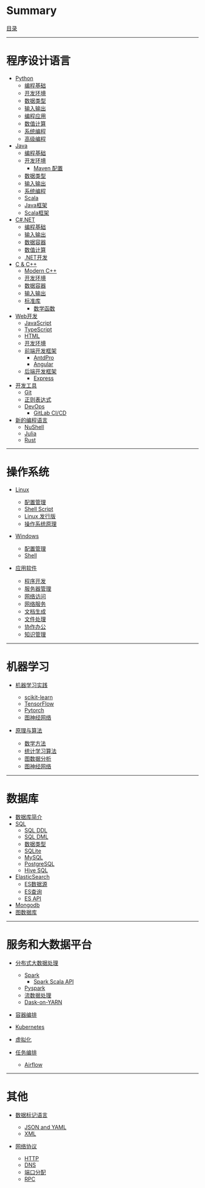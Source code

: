 # Summary

[目录](./index.md)

---

<!-- tree -P '*.md' -->

# 程序设计语言

- [Python](./Python/Python编程基础.md)
  - [编程基础](./Python/Python编程基础.md)
  - [开发环境](./Python/Python开发环境.md)
  - [数据类型](./Python/Python数据类型.md)
  - [输入输出](./Python/Python输入输出.md)
  - [编程应用](./Python/Python编程应用.md)
  - [数值计算](./Python/Python数值计算.md)
  - [系统编程](./Python/Python系统编程.md)
  - [高级编程](./Python/Python高级编程.md)
- [Java](./Java/Java编程基础.md)
  - [编程基础](./Java/Java编程基础.md)
  - [开发环境](./Java/Java开发环境.md)
    - [Maven 配置](./Java/Maven%20POM.md)
  - [数据类型](./Java/Java数据类型.md)
  - [输入输出](./Java/Java输入输出.md)
  - [系统编程](./Java/Java系统编程.md)
  <!-- [Java编程应用] -->
  <!-- [Java高级编程] -->
  - [Scala](./Java/Scala.md)
  - [Java框架](./Java/JavaFrameworks.md)
  - [Scala框架](./Java/ScalaFrameworks.md)
- [C#.NET](./CSharp.NET/CSharp编程基础.md)
  - [编程基础](./CSharp.NET/CSharp编程基础.md)
  - [输入输出](./CSharp.NET/CSharp输入输出.md)
  - [数据容器](./CSharp.NET/CSharp数据容器.md)
  - [数值计算](./CSharp.NET/CSharp数值计算.md)
  - [.NET开发](./CSharp.NET/dotnet开发.md)
- [C & C++](./CC++/Modern%20C++.md)
  - [Modern C++](./CC++/Modern%20C++.md)
  - [开发环境](./CC++/C++开发环境.md)
  - [数据容器](./CC++/C++容器.md)
  <!-- QUEUE.md -->
  - [输入输出](./CC++/输入输出.md)
  - [标准库](./CC++/标准库函数.md)
    - [数学函数](./CC++/数学函数.md)
- [Web开发]()
  - [JavaScript](./JavaScript/JavaScript.md)
  - [TypeScript](./JavaScript/TypeScript.md)
  - [HTML](./数据交换语言/HTML.md)
  - [开发环境](./JavaScript/JavaScript开发环境.md)
  - [前端开发框架]()
    - [AntdPro](./JavaScript/AntdPro.md)
    - [Angular](./JavaScript/Angular.md)
  - [后端开发框架]()
    - [Express](./JavaScript/Express.md)
- [开发工具]()
  - [Git](./开发环境/git.md)
  - [正则表达式](./笔记/正则表达式.md)
  - [DevOps]()
    - [GitLab CI/CD](./开发环境/gitlab-cicd.md)
  <!-- - [Git](./开发环境/Visual%20Studio使用技巧.md) -->
- [新的编程语言]()
  - [NuShell](./NewLang/Nushell.md)
  - [Julia](./NewLang/Julia/Julia%20Language.md)
  - [Rust](./NewLang/Rust/rust.md)
  <!-- [Go] -->

---

# 操作系统

- [Linux](./Linux/Linux配置和管理.md)
  - [配置管理](./Linux/Linux配置和管理.md)
  - [Shell Script](./Linux/Linux-Shell.md)
  - [Linux 发行版](./Linux/Linux发行版.md)
  - [操作系统原理](./Linux/操作系统原理.md)
  <!-- [Unix环境高级编程](./Linux/Unix环境高级编程.md) -->
  <!-- [](./图形界面/GTK/GTK.md) -->
  <!-- [操作系统接口] -->
- [Windows](Windows/Windows配置管理.md)
  - [配置管理](./Windows/Windows配置管理.md)
  - [Shell](./Windows/Windows%20Shell.md)
  <!-- - [应用软件](./Windows/Windows%20Applications.md) -->
  <!-- [](./图形界面/Windows%20Application.md) -->
  <!-- [](./图形界面/WindowsModernApplication.md) -->

- [应用软件]()
  - [程序开发](./应用软件/程序开发软件.md)
  - [服务器管理](./应用软件/服务器管理软件.md)
  - [网络访问](./应用软件/网络访问软件.md)
  - [网络服务](./应用软件/网络服务软件.md)
  - [文档生成](./应用软件/文档生成软件.md)
  - [文件处理](./应用软件/文件处理软件.md)
  - [协作办公](./应用软件/协作办公软件.md)
  - [知识管理](./应用软件/知识管理软件.md)
  <!-- - [多媒体编辑](./应用软件/多媒体编辑软件.md) -->

---

# 机器学习

- [机器学习实践](./机器学习/机器学习实践.md)

  - [scikit-learn](./机器学习/ScikitLearn.md)
  - [TensorFlow](./机器学习/TensorFlow.md)
  - [Pytorch](./机器学习/Pytorch.md)
  - [图神经网络](./机器学习/图神经网络.md)

- [原理与算法](./机器学习/机器学习算法.md)
  - [数学方法](./机器学习/机器学习的数学基础.md)
  - [统计学习算法](./机器学习/统计学习算法.md)
  - [图数据分析](./机器学习/图数据分析.md)
  - [图神经网络](./机器学习/图神经网络.md)

---

# 数据库

- [数据库简介](./数据库/数据库简介.md)
  <!-- 数据库字符集.md -->
- [SQL](./数据库/SQL语法.md)
  - [SQL DDL](./数据库/SQL%20DDL.md)
  - [SQL DML](./数据库/SQL%20DML.md)
  - [数据类型](./数据库/SQL数据类型.md)
  - [SQLite](./数据库/sqlite.md)
  - [MySQL](./数据库/MySQL.md)
  - [PostgreSQL](./数据库/PostgreSQL.md)
  - [Hive SQL](./数据库/HiveSQL.md)
- [ElasticSearch](./数据库/Elasticsearch.md)
  - [ES数据源](./数据库/Elasticsearch数据源.md)
  - [ES查询](./数据库/Elasticsearch查询.md)
  - [ES API](./数据库/ElasticsearchAPI.md)
- [Mongodb](./数据库/Mongodb.md)
- [图数据库](./数据库/GraphDatabase.md)
<!-- MemoryCache.md -->

---

# 服务和大数据平台

- [分布式大数据处理](./服务器/分布式大数据处理.md)
  <!-- - [CDH6 安装教程](./服务器/CDH6大数据集群离线安装.md) -->
  - [Spark](./服务器/Spark.md)
    - [Spark Scala API](./服务器/Spark%20Scala%20API.md)
  - [Pyspark](./服务器/Spark%20Python%20API.md)
  - [流数据处理](./服务器/流数据处理.md)
  - [Dask-on-YARN](./服务器/Dask%20on%20Yarn.md)
  <!-- Metastore.md -->

- [容器编排](./服务器/容器编排.md)
- [Kubernetes](./服务器/Kubernetes.md)
- [虚拟化](./服务器/虚拟化.md)
- [任务编排]()
  - [Airflow](./服务器/Airflow.md)

---

# 其他

- [数据标记语言]()

  - [JSON and YAML](./数据交换语言/JSON%20and%20YAML.md)
  - [XML](./数据交换语言/XML.md)

- [网络协议]()
  - [HTTP](./Protocols/http.md)
  - [DNS](./Protocols/DNS.md)
  - [端口分配](./Protocols/Internet%20Protocol.md)
  - [RPC](./Protocols/RPC.md)
